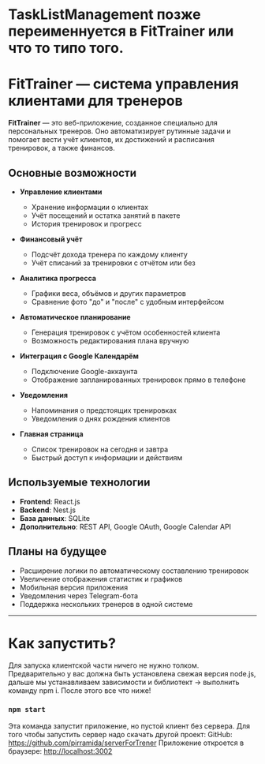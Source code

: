 # TaskListManagement позже переименнуется в FitTrainer или что то типо того.
# FitTrainer — система управления клиентами для тренеров

**FitTrainer** — это веб-приложение, созданное специально для персональных тренеров. Оно автоматизирует рутинные задачи и помогает вести учёт клиентов, их достижений и расписания тренировок, а также финансов.

## Основные возможности

- **Управление клиентами**
  - Хранение информации о клиентах
  - Учёт посещений и остатка занятий в пакете
  - История тренировок и прогресс

- **Финансовый учёт**
  - Подсчёт дохода тренера по каждому клиенту
  - Учёт списаний за тренировки с отчётом или без

- **Аналитика прогресса**
  - Графики веса, объёмов и других параметров
  - Сравнение фото "до" и "после" с удобным интерфейсом

- **Автоматическое планирование**
  - Генерация тренировок с учётом особенностей клиента
  - Возможность редактирования плана вручную

- **Интеграция с Google Календарём**
  - Подключение Google-аккаунта
  - Отображение запланированных тренировок прямо в телефоне

- **Уведомления**
  - Напоминания о предстоящих тренировках
  - Уведомления о днях рождения клиентов

- **Главная страница**
  - Список тренировок на сегодня и завтра
  - Быстрый доступ к информации и действиям

## Используемые технологии

- **Frontend**: React.js
- **Backend**: Nest.js
- **База данных**: SQLite
- **Дополнительно**: REST API, Google OAuth, Google Calendar API

## Планы на будущее

- Расширение логики по автоматическому составлению тренировок
- Увеличение отображения статистик и графиков
- Мобильная версия приложения
- Уведомления через Telegram-бота
- Поддержка нескольких тренеров в одной системе

---
# Как запустить?
Для запуска клиентской части ничего не нужно толком. Предварительно у вас должна быть установлена свежая версия node.js, дальше мы устанавливаем зависимости и библиотект -> выполнить команду npm i. После этого все что ниже!
### `npm start`

Эта команда запустит приложение, но пустой клиент без сервера. Для того чтобы запустить сервер надо скачать другой проект: GitHub: https://github.com/pirramida/serverForTrener
Приложение откроется в браузере: [http://localhost:3002](http://localhost:3002)
